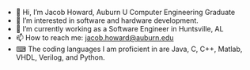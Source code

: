 - 👋 Hi, I’m Jacob Howard, Auburn U Computer Engineering Graduate
- 👀 I’m interested in software and hardware development.
- 🌱 I’m currently working as a Software Engineer in Huntsville, AL
- 📫 How to reach me: jacob.howard@auburn.edu
- ⌨ The coding languages I am proficient in are Java, C, C++, Matlab, VHDL, Verilog, and Python.
